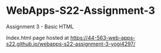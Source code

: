 # WebApps-S22-Assignment-3
Assignment 3 - Basic HTML


Index.html page hosted at https://44-563-web-apps-s22.github.io/webapps-s22-assignment-3-yogi4297/
